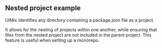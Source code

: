 ## Nested project example

UIMix identifies any directory containing a package.json file as a project.

It allows for the nesting of projects within one another, while ensuring that files from the nested project are not included in the parent project. This feature is useful when setting up a monorepo.
